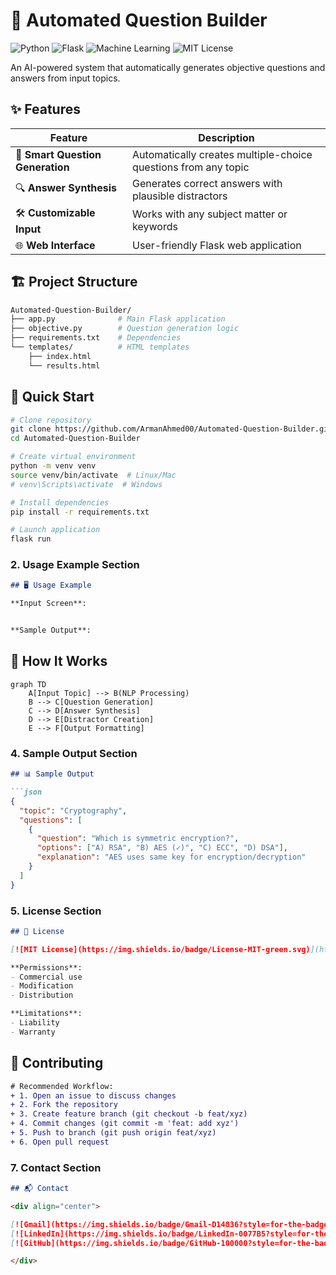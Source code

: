 # 🤖 Automated Question Builder

![Python](https://img.shields.io/badge/Python-3776AB?style=for-the-badge&logo=python&logoColor=white)
![Flask](https://img.shields.io/badge/Flask-000000?style=for-the-badge&logo=flask&logoColor=white)
![Machine Learning](https://img.shields.io/badge/Machine%20Learning-FF6F00?style=for-the-badge&logo=tensorflow&logoColor=white)
![MIT License](https://img.shields.io/badge/License-MIT-blue?style=for-the-badge)

An AI-powered system that automatically generates objective questions and answers from input topics.

## ✨ Features

| Feature | Description |
|---------|-------------|
| 🎯 **Smart Question Generation** | Automatically creates multiple-choice questions from any topic |
| 🔍 **Answer Synthesis** | Generates correct answers with plausible distractors |
| 🛠️ **Customizable Input** | Works with any subject matter or keywords |
| 🌐 **Web Interface** | User-friendly Flask web application |

## 🏗️ Project Structure

```bash
Automated-Question-Builder/
├── app.py              # Main Flask application
├── objective.py        # Question generation logic
├── requirements.txt    # Dependencies
└── templates/          # HTML templates
    ├── index.html
    └── results.html
```
## 🚀 Quick Start

```bash
# Clone repository
git clone https://github.com/ArmanAhmed00/Automated-Question-Builder.git
cd Automated-Question-Builder

# Create virtual environment
python -m venv venv
source venv/bin/activate  # Linux/Mac
# venv\Scripts\activate  # Windows

# Install dependencies
pip install -r requirements.txt

# Launch application
flask run
```

### 2. Usage Example Section
```markdown
## 🖥️ Usage Example

**Input Screen**:


**Sample Output**:
```
## 🧠 How It Works

```mermaid
graph TD
    A[Input Topic] --> B(NLP Processing)
    B --> C[Question Generation]
    C --> D[Answer Synthesis]
    D --> E[Distractor Creation]
    E --> F[Output Formatting]
```

### 4. Sample Output Section
```markdown
## 📊 Sample Output

```json
{
  "topic": "Cryptography",
  "questions": [
    {
      "question": "Which is symmetric encryption?",
      "options": ["A) RSA", "B) AES (✓)", "C) ECC", "D) DSA"],
      "explanation": "AES uses same key for encryption/decryption"
    }
  ]
}
```

### 5. License Section
```markdown
## 📜 License

[![MIT License](https://img.shields.io/badge/License-MIT-green.svg)](https://opensource.org/licenses/MIT)

**Permissions**:
- Commercial use
- Modification
- Distribution

**Limitations**:
- Liability
- Warranty
```
## 🤝 Contributing

```diff
# Recommended Workflow:
+ 1. Open an issue to discuss changes
+ 2. Fork the repository
+ 3. Create feature branch (git checkout -b feat/xyz)
+ 4. Commit changes (git commit -m 'feat: add xyz')
+ 5. Push to branch (git push origin feat/xyz)
+ 6. Open pull request
```

### 7. Contact Section
```markdown
## 📬 Contact

<div align="center">

[![Gmail](https://img.shields.io/badge/Gmail-D14836?style=for-the-badge&logo=gmail&logoColor=white)](mailto:armanofficial2401@gmail.com)
[![LinkedIn](https://img.shields.io/badge/LinkedIn-0077B5?style=for-the-badge&logo=linkedin&logoColor=white)](https://linkedin.com/in/armanahmed24)
[![GitHub](https://img.shields.io/badge/GitHub-100000?style=for-the-badge&logo=github&logoColor=white)](https://github.com/ArmanAhmed00)

</div>

